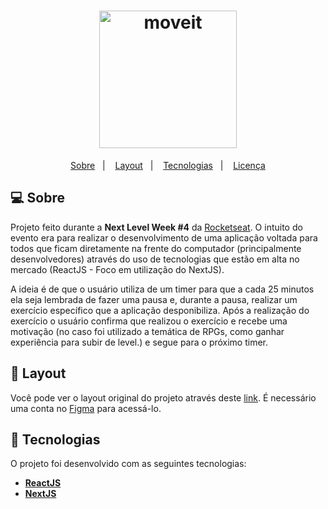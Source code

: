 <h1 align="center">
  <img alt="moveit" title="moveit" src="public/logo-full.svg" width="220px" />
</h1>

<p align="center">
 <a href="#-about">Sobre</a>&nbsp;&nbsp;&nbsp;|&nbsp;&nbsp;&nbsp; 
 <a href="#-layout">Layout</a>&nbsp;&nbsp;&nbsp;|&nbsp;&nbsp;&nbsp;
 <a href="#-tech">Tecnologias</a>&nbsp;&nbsp;&nbsp;|&nbsp;&nbsp;&nbsp;
 <a href="#-license">Licença</a>
</p>

## 💻 Sobre

Projeto feito durante a <strong>Next Level Week #4</strong> da <a href="http://app.rocketseat.com.br">Rocketseat</a>. O intuito do evento era para realizar o desenvolvimento de uma aplicação voltada para todos que ficam diretamente na frente do computador (principalmente desenvolvedores) através do uso de tecnologias que estão em alta no mercado (ReactJS - Foco em utilização do NextJS).

A ideia é de que o usuário utiliza de um timer para que a cada 25 minutos ela seja lembrada de fazer uma pausa e, durante a pausa, realizar um exercício específico que a aplicação desponibiliza. Após a realização do exercício o usuário confirma que realizou o exercício e recebe uma motivação (no caso foi utilizado a temática de RPGs, como ganhar experiência para subir de level.) e segue para o próximo timer.

## 🎨 Layout

<pd>
  Você pode ver o layout original do projeto através deste <a href="https://www.figma.com/file/ge20pu3ofMOKoliUyKx1Nl/Move.it-1.0/" alt="Link para o layout">link</a>. É necessário uma conta no <a href="https://figma.com/" alt="Homepage do Figma">Figma</a> para acessá-lo.
</p>

## 🚀 Tecnologias

O projeto foi desenvolvido com as seguintes tecnologias:

- **[ReactJS](https://developer.mozilla.org/en-US/docs/Glossary/HTML)**
- **[NextJS](https://sass-lang.com/documentation/syntax)**
